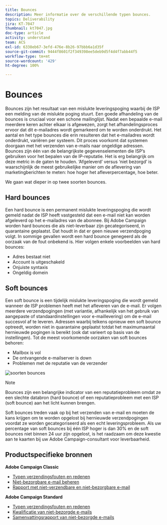 ```yaml
---
title: Bounces
description: Meer informatie over de verschillende typen bounces.
topics: Deliverability
jira: KT-7047
thumbnail: kt7047.jpg
doc-type: article
activity: understand
team: ACS
exl-id: 6338eb67-3efd-476e-8b26-97bbb6a1d35f
source-git-commit: 9444f8601f2f349398ee5deb9d5f4d4f7abb44f5
workflow-type: tm+mt
source-wordcount: '429'
ht-degree: 100%

---
```


# Bounces

Bounces zijn het resultaat van een mislukte leveringspoging waarbij de ISP een melding van de mislukte poging stuurt. Een goede afhandeling van de bounces is cruciaal voor een schone mailinglijst. Nadat een bepaalde e-mail meerdere keren achter elkaar is afgewezen, zorgt het afhandelingsproces ervoor dat dit e-mailadres wordt gemarkeerd om te worden onderdrukt. Het aantal en het type bounces die erin resulteren dat het e-mailadres wordt onderdrukt, variëren per systeem. Dit proces voorkomt dat systemen doorgaan met het verzenden van e-mails naar ongeldige adressen. Bounces zijn één van de belangrijkste gegevenselementen die ISP’s gebruiken voor het bepalen van de IP-reputatie. Het is erg belangrijk om deze metric in de gaten te houden. ‘Afgeleverd’ versus ‘niet bezorgd’ is waarschijnlijk de meest gebruikelijke manier om de aflevering van marketingberichten te meten: hoe hoger het afleverpercentage, hoe beter.

We gaan wat dieper in op twee soorten bounces.

## Hard bounces

Een hard bounce is een permanent mislukte leveringspoging die wordt gemeld nadat de ISP heeft vastgesteld dat een e-mail niet kan worden afgeleverd op het e-mailadres van de abonnee. Bij Adobe Campaign worden hard bounces die als niet-leverbaar zijn gecategoriseerd, in quarantaine geplaatst. Dat houdt in dat er geen nieuwe verzendpoging volgt. In sommige gevallen wordt een hard bounce genegeerd als de oorzaak van de fout onbekend is.
Hier volgen enkele voorbeelden van hard bounces:

* Adres bestaat niet
* Account is uitgeschakeld
* Onjuiste syntaxis
* Ongeldig domein

## Soft bounces

Een soft bounce is een tijdelijk mislukte leveringspoging die wordt gemeld wanneer de ISP problemen heeft met het afleveren van de e-mail. Er volgen meerdere verzendpogingen (met variantie, afhankelijk van het gebruik van aangepaste of standaardinstellingen voor e-maillevering) om de e-mail succesvol af te leveren. Adressen waarbij telkens opnieuw een soft bounce optreedt, worden niet in quarantaine geplaatst totdat het maximumaantal hernieuwde pogingen is bereikt (ook dat varieert op basis van de instellingen). Tot de meest voorkomende oorzaken van soft bounces behoren:

* Mailbox is vol
* De ontvangende e-mailserver is down
* Problemen met de reputatie van de verzender

![soorten bounces](../assets/bounce-types.png)

>[!NOTE]
>
>Bounces zijn een belangrijke indicator van een reputatieprobleem omdat ze een slechte databron (hard bounce) of een reputatieprobleem met een ISP (soft bounce) aan het licht kunnen brengen.
>
>Soft bounces treden vaak op bij het verzenden van e-mail en moeten de kans krijgen om te worden opgelost bij hernieuwde verzendpogingen voordat ze worden gecategoriseerd als een echt leveringsprobleem. Als uw percentage van soft bounces bij één ISP hoger is dan 30% en de soft bounces niet binnen 24 uur zijn opgelost, is het raadzaam om deze kwestie aan te kaarten bij uw Adobe Campaign-consultant voor leverbaarheid.

## Productspecifieke bronnen

**Adobe Campaign Classic**

* [Typen verzendingsfouten en redenen](https://experienceleague.adobe.com/docs/campaign-classic/using/sending-messages/monitoring-deliveries/understanding-delivery-failures.html?lang=nl#delivery-failure-types-and-reasons)
* [Niet-bezorgbare e-mail beheren](https://experienceleague.adobe.com/docs/campaign-classic/using/sending-messages/monitoring-deliveries/understanding-delivery-failures.html?lang=nl#bounce-mail-management)
* [Rapport met niet-verzendbare en niet-bezorgbare e-mail](https://experienceleague.adobe.com/docs/campaign-classic/using/reporting/reports-on-deliveries/global-reports.html?lang=nl#non-deliverables-and-bounces)

**Adobe Campaign Standard**

* [Typen verzendingsfouten en redenen](https://experienceleague.adobe.com/docs/campaign-standard/using/testing-and-sending/monitoring-messages/understanding-delivery-failures.html?lang=nl#delivery-failure-types-and-reasons)
* [Kwalificatie van niet-bezorgde e-mails](https://experienceleague.adobe.com/docs/campaign-standard/using/testing-and-sending/monitoring-messages/understanding-delivery-failures.html?lang=nl#bounce-mail-qualification)
* [Samenvattingsrapport van niet-bezorgde e-mails](https://experienceleague.adobe.com/docs/campaign-standard/using/reporting/list-of-reports/bounce-summary.html?lang=nl#reporting)
